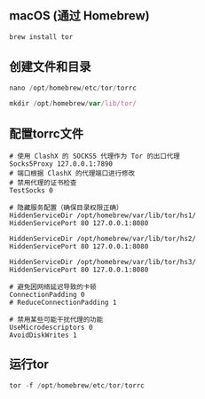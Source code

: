 
## macOS (通过 Homebrew)
``` javascript
brew install tor
```

## 创建文件和目录
```javascript
nano /opt/homebrew/etc/tor/torrc

mkdir /opt/homebrew/var/lib/tor/
```

## 配置torrc文件
```text
# 使用 ClashX 的 SOCKS5 代理作为 Tor 的出口代理
Socks5Proxy 127.0.0.1:7890
# 端口根据 ClashX 的代理端口进行修改
# 禁用代理的证书检查
TestSocks 0

# 隐藏服务配置（确保目录权限正确）
HiddenServiceDir /opt/homebrew/var/lib/tor/hs1/
HiddenServicePort 80 127.0.0.1:8080

HiddenServiceDir /opt/homebrew/var/lib/tor/hs2/
HiddenServicePort 80 127.0.0.1:8080

HiddenServiceDir /opt/homebrew/var/lib/tor/hs3/
HiddenServicePort 80 127.0.0.1:8080

# 避免因网络延迟导致的卡顿
ConnectionPadding 0
# ReduceConnectionPadding 1

# 禁用某些可能干扰代理的功能
UseMicrodescriptors 0
AvoidDiskWrites 1

```

## 运行tor
```javascript
tor -f /opt/homebrew/etc/tor/torrc
```
